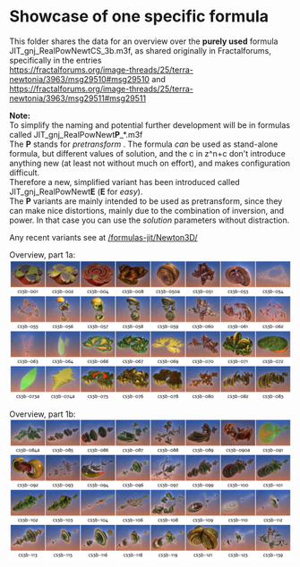 # Showcase of one specific formula

This folder shares the data for an overview over the **purely used** formula JIT_gnj_RealPowNewtCS_3b.m3f, as shared originally in Fractalforums, specifically in the entries   
https://fractalforums.org/image-threads/25/terra-newtonia/3963/msg29510#msg29510 and   
https://fractalforums.org/image-threads/25/terra-newtonia/3963/msg29511#msg29511   
   
**Note:**    
To simplify the naming and potential further development will be in formulas called JIT_gnj_RealPowNewt**P**\_\*.m3f   
The **P** stands for _pretransform_ . The formula _can_ be used as stand-alone formula, but different values of solution, and the c in z^n+c don't introduce anything new (at least not without much on effort), and makes configuration difficult.   
Therefore a new, simplified variant has been introduced called JIT_gnj_RealPowNewt**E** (**E** for _easy_).   
The **P** variants are mainly intended to be used as pretransform, since they can make nice distortions, mainly due to the combination of inversion, and power. In that case you can use the _solution_ parameters without distraction.   
   
Any recent variants see at [/formulas-jit/Newton3D/](/formulas-jit/Newton3D/)   
   
Overview, part 1a:   
![Sample 1](./cs3b-samples-1a/JIT_gnj_RealPowNewtCS_3b-matrix01a.jpg)   
   
Overview, part 1b:   
![Sample 2](./cs3b-samples-1b/JIT_gnj_RealPowNewtCS_3b-matrix01b.jpg)   
